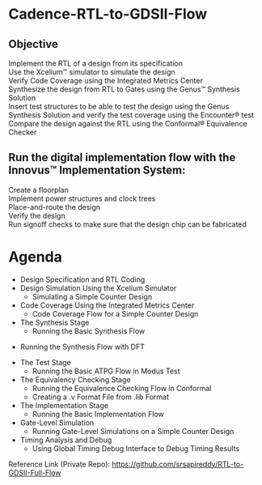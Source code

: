 # Cadence-RTL-to-GDSII-Flow<br/>

## Objective <br/>

Implement the RTL of a design from its specification<br/>
Use the Xcelium™ simulator to simulate the design<br/>
Verify Code Coverage using the Integrated Metrics Center<br/>
Synthesize the design from RTL to Gates using the Genus™ Synthesis Solution<br/>
Insert test structures to be able to test the design using the Genus Synthesis Solution and verify the test coverage using the Encounter® test<br/>
Compare the design against the RTL using the Conformal® Equivalence Checker<br/>

## Run the digital implementation flow with the Innovus™ Implementation System: 
Create a floorplan<br/>
Implement power structures and clock trees<br/>
Place-and-route the design<br/>
Verify the design<br/>
Run signoff checks to make sure that the design chip can be fabricated<br/>

# Agenda<br/>
* Design Specification and RTL Coding<br/>
* Design Simulation Using the Xcelium Simulator<br/>
  - Simulating a Simple Counter Design<br/>
* Code Coverage Using the Integrated Metrics Center<br/>
  - Code Coverage Flow for a Simple Counter Design<br/>
* The Synthesis Stage<br/>
  - Running the Basic Synthesis Flow<br/>
- Running the Synthesis Flow with DFT<br/>
* The Test Stage<br/>
  - Running the Basic ATPG Flow in Modus Test<br/>
* The Equivalency Checking Stage<br/>
  - Running the Equivalence Checking Flow in Conformal<br/>
  - Creating a .v Format File from .lib Format<br/>
* The Implementation Stage<br/>
  - Running the Basic Implementation Flow<br/>
* Gate-Level Simulation    <br/>
  - Running Gate-Level Simulations on a Simple Counter Design<br/>
* Timing Analysis and Debug<br/>
  - Using Global Timing Debug Interface to Debug Timing Results<br/>

Reference Link (Private Repo): https://github.com/srsapireddy/RTL-to-GDSII-Full-Flow
